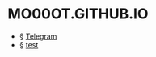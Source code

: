 # MO00OT.GITHUB.IO
- § [Telegram](https://t.me/mo00othub)
- § [test](https://mo00ot.github.io/2024/06/30/test.html)